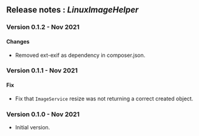 ## Release notes : _LinuxImageHelper_
### Version 0.1.2 - Nov 2021
#### Changes 
* Removed ext-exif as dependency in composer.json. 

### Version 0.1.1 - Nov 2021
#### Fix 
* Fix that `ImageService` resize was not returning a correct created object. 

### Version 0.1.0 - Nov 2021
* Initial version.
